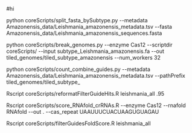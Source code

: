 #hi

python coreScripts/split_fasta_bySubtype.py --metadata Amazonensis_data/Leishmania_amazonensis_metadata.tsv --fasta Amazonensis_data/Leishmania_amazonensis_sequences.fasta

python coreScripts/break_genomes.py --enzyme Cas12 --scriptdir coreScripts/ --input subtype_Leishmania_amazonensis.fa --out tiled_genomes/tiled_subtype_amazonensis --num_workers 32

python coreScripts/count_combine_guides.py --metadata Amazonensis_data/Leishmania_amazonensis_metadata.tsv --pathPrefix tiled_genomes/tiled_subtype_

Rscript coreScripts/reformatFilterGuideHits.R leishmania_all .95

Rscript coreScripts/score_RNAfold_crRNAs.R --enzyme Cas12 --rnafold RNAfold --out . --cas_repeat UAAUUUCUACUAAGUGUAGAU

Rscript coreScripts/filterGuidesFoldScore.R leishmania_all
